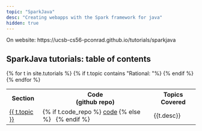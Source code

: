 ```yaml
---
topic: "SparkJava"
desc: "Creating webapps with the Spark framework for java"
hidden: true
---
```


<div class="github-preview-only">
On website: https://ucsb-cs56-pconrad.github.io/tutorials/sparkjava
</div>

<style>
div.tutorial-table * table { border-collapse: collapse; }
div.tutorial-table * table * th { border: 1px solid black; padding: 4px; }
div.tutorial-table * table * td { border: 1px solid black; padding: 4px; }
</style>

<div class="tutorial-table" data-role="collapsible" data-collapsed="false">
  <h2 markdown="1">SparkJava tutorials: table of contents</h2>
  <table>
   <tr>
           <th>Section</th>
           <th>Code <br>(github repo)</th>
           <th>Topics Covered</th>
   </tr>
   {% for t in site.tutorials %}
       {% if t.topic contains "Rational: "%} 
           <tr>
           <td><a href="{{t.url}}">{{ t.topic }}</a></td>
           <td>{% if t.code_repo %} <a href="{{t.code_repo}}">code</a>  {% else %} &nbsp; {% endif %}</td>
           <td>{{t.desc}}</td>
           </tr>
       {% endif %}
   {% endfor %}
  </table>
</div>


